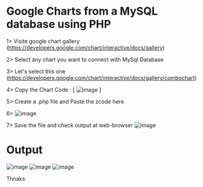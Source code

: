 # Google Charts from a MySQL database using PHP

1> Visite google chart gallery (https://developers.google.com/chart/interactive/docs/gallery)

2> Select any chart you want to connect with MySql Database

3> Let's select this one (https://developers.google.com/chart/interactive/docs/gallery/combochart) 

4> Copy the Chart Code : [ ![image](https://user-images.githubusercontent.com/51403667/59401646-07bffe80-8db9-11e9-8091-df19b49ab3ba.png)
]

5> Create a .php file and Paste the zcode here 

6> ![image](https://user-images.githubusercontent.com/51403667/59402137-d5af9c00-8dba-11e9-9f3b-81bc34d5c6de.png)

7> Save the file and check output at web-browser 
![image](https://user-images.githubusercontent.com/51403667/59402336-7f8f2880-8dbb-11e9-9b9e-c2258a6e5035.png)

# Output
![image](https://user-images.githubusercontent.com/51403667/59402413-cda42c00-8dbb-11e9-90b9-e358ac368274.png)
![image](https://user-images.githubusercontent.com/51403667/59401434-42756700-8db8-11e9-8a97-c61001f6468c.png)
![image](https://user-images.githubusercontent.com/51403667/59402406-c1b86a00-8dbb-11e9-97ca-c1b43540acd1.png)

Thnaks 
